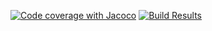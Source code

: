 [![Code coverage with Jacoco](https://github.com/EspertiEnrico/Assignment2/actions/workflows/codecoverage.yml/badge.svg)](https://github.com/EspertiEnrico/Assignment2/actions/workflows/codecoverage.yml)
[![Build Results](https://github.com/EspertiEnrico/Assignment2/actions/workflows/maven.yml/badge.svg)](https://github.com/EspertiEnrico/Assignment2/actions/workflows/maven.yml)
